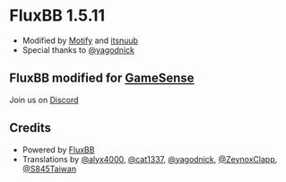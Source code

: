 # FluxBB 1.5.11
* Modified by [Motify](https://github.com/mtfy) and [itsnuub](https://github.com/itsnuub)
* Special thanks to [@yagodnick](https://github.com/yagodnick)

## FluxBB modified for [GameSense](https://gamesense.vip/)
Join us on [Discord](https://discord.com/invite/txrsskxq6n)

## Credits
* Powered by [FluxBB](https://fluxbb.org)
* Translations by [@alyx4000](https://github.com/alyx4000), [@cat1337](https://github.com/cat1337), [@yagodnick](https://github.com/yagodnick), [@ZeynoxClapp](https://github.com/ZeynoxClapp), [@S845Taiwan](https://github.com/S845Taiwan)
